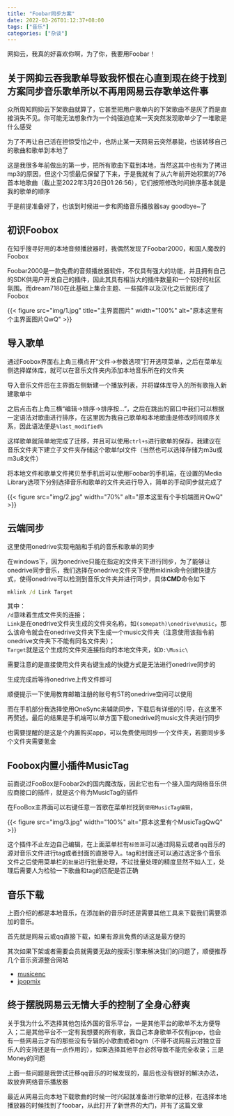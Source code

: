 ```yaml
---
title: "Foobar同步方案"
date: 2022-03-26T01:12:37+08:00
tags: ["音乐"]
categories: ["杂谈"]
---
```


网抑云，我真的好喜欢你啊，为了你，我要用Foobar！

<!--more-->

## 关于网抑云吞我歌单导致我怀恨在心直到现在终于找到方案同步音乐歌单所以不再用网易云存歌单这件事

众所周知网抑云下架歌曲就算了，它甚至把用户歌单内的下架歌曲不是灰了而是直接消失不见。你可能无法想象作为一个纯强迫症某一天突然发现歌单少了一堆歌是什么感受

为了不再让自己活在担惊受怕之中，也防止某一天网易云突然暴毙，也该转移自己的歌曲和歌单到本地了

这是我很多年前做出的第一步，把所有歌曲下载到本地，当然这其中也有为了拷进mp3的原因，但这个习惯最后保留了下来，于是我就有了从六年前开始积累的776首本地歌曲（截止至2022年3月26日01:26:56），它们按照修改时间排序基本就是我的歌单的顺序

于是前提准备好了，也该到时候进一步和网络音乐播放器say goodbye~了

## 初识Foobox

在知乎搜寻好用的本地音频播放器时，我偶然发现了Foobar2000，和国人魔改的Foobox

Foobar2000是一款免费的音频播放器软件，不仅具有强大的功能，并且拥有自己的SDK供用户开发自己的插件，因此其具有相当大的插件数量和一个较好的社区氛围。而dream7180在此基础上集合主题、一些插件以及汉化之后就形成了Foobox


{{< figure src="img/1.jpg" title="主界面图片" width="100%" alt="原本这里有个主界面图片QwQ" >}}

## 导入歌单

通过Foobox界面右上角三横点开“文件->参数选项”打开选项菜单，之后在菜单左侧选择媒体库，就可以在音乐文件夹内添加本地音乐所在的文件夹

导入音乐文件后在主界面左侧新建一个播放列表，并将媒体库导入的所有歌拖入新建歌单中

之后点击右上角三横“编辑->排序->排序按...”，之后在跳出的窗口中我们可以根据一定语法对歌曲进行排序，在这里因为我自己歌单和本地歌曲是修改时间顺序关系，因此语法便是`%last_modified%`

这样歌单就简单地完成了迁移，并且可以使用`ctrl+s`进行歌单的保存，我建议在音乐文件夹下建立子文件夹存储这个歌单fpl文件（当然也可以选择存储为m3u或m3u8文件）

将本地文件和歌单文件拷贝至手机后可以使用Foobar的手机端，在设置的Media Library选项下分别选择音乐和歌单的文件夹进行导入，简单的手动同步就完成了

{{< figure src="img/2.jpg" width="70%" alt="原本这里有个手机端图片QwQ" >}}


## 云端同步

这里使用onedrive实现电脑和手机的音乐和歌单的同步

在windows下，因为onedrive只能在指定的文件夹下进行同步，为了能够让onedrive同步音乐，我们选择在onedrive文件夹下使用mklink命令创建快捷方式，使得onedrive可以检测到音乐文件夹并进行同步，具体**CMD**命令如下

```cmd
mklink /d Link Target
```

其中：  
`/d`意味着生成文件夹的连接；  
`Link`是在onedrive文件夹生成的文件夹名称，如`(somepath)\onedrive\music`，那么该命令就会在onedrive文件夹下生成一个music文件夹（注意使用该指令前onedrive文件夹下不能有同名文件夹）；  
`Target`就是这个生成的文件夹连接指向的本地文件夹，如`D:\Music\`

需要注意的是直接使用文件夹右键生成的快捷方式是无法进行onedrive同步的

生成完成后等待onedrive上传文件即可

顺便提示一下使用教育邮箱注册的账号有5T的onedrive空间可以使用

而在手机部分我选择使用OneSync来辅助同步，下载后有详细的引导，在这里不再赘述。最后的结果是手机端可以单方面下载onedrive的music文件夹进行同步

也需要提醒的是这是个内置购买app，可以免费使用同步一个文件夹，若要同步多个文件夹需要氪金

## Foobox内置小插件MusicTag

前面说过FooBox是Foobar2k的国内魔改版，因此它也有一个接入国内网络音乐供应商接口的插件，就是这个称为MusicTag的插件

在FooBox主界面可以右键任意一首歌在菜单栏找到`使用MusicTag编辑`，

{{< figure src="img/3.jpg" width="100%" alt="原本这里有个MusicTagQwQ" >}}

这个插件不止左边自己编辑，在上面菜单栏有`标签源`可以通过网易云或者qq音乐的源对音乐文件进行tag或者封面的直接导入。tag和封面还可以通过选定多个音乐文件之后使用菜单栏的`批量`进行批量处理，不过批量处理的精度显然不如人工，处理后需要人为检验一下歌曲和tag的匹配是否正确

## 音乐下载

上面介绍的都是本地音乐，在添加新的音乐时还是需要其他工具来下载我们需要添加的音乐。

首先就是网易云或qq直接下载，如果有源且免费的话这是最方便的

其次如果下架或者需要会员就需要无敌的搜索引擎来解决我们的问题了，顺便推荐几个音乐资源整合网站

- [musicenc](https://www.musicenc.com/)
- [jpopmix](https://jpopmix.com/)

## 终于摆脱网易云无情大手的控制了全身心舒爽

关于我为什么不选择其他包括外国的音乐平台，一是其他平台的歌单不太方便导入；二是其他平台不一定有我想要的所有歌，我自己本身歌单不仅有jpop，也会有一些网易云才有的那些没有专辑的小歌曲或者bgm（不得不说网易云对独立音乐人的支持还是有一点作用的），如果选择其他平台必然导致不能完全收录；三是Money的问题

上面一些问题是我尝试迁移qq音乐的时候发现的，最后也没有很好的解决办法，故放弃网络音乐播放器

最近从网易云向本地下载歌曲的时候一时兴起就准备进行歌单的迁移，在选择本地播放器的时候找到了foobar，从此打开了新世界的大门，并有了这篇文章

